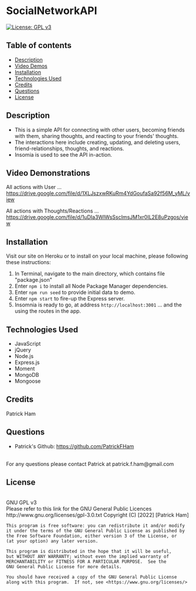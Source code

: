 # SocialNetworkAPI

[![License: GPL v3](https://img.shields.io/badge/License-GPLv3-blue.svg)](https://www.gnu.org/licenses/gpl-3.0)
<br>

## Table of contents
* [Description](#description)
* [Video Demos](#video-demonstrations)
* [Installation](#installation)
* [Technologies Used](#technologies-used)
* [Credits](#credits)
* [Questions](#questions)
* [License](#license)
    

## Description 
- This is a simple API for connecting with other users, becoming friends with them, sharing thoughts, and reacting to your friends' thoughts.
- The interactions here include creating, updating, and deleting users, friend-relationships, thoughts, and reactions.
- Insomia is used to see the API in-action.


## Video Demonstrations

All actions with User ...
 https://drive.google.com/file/d/1XLJszxwRKuRm4YdGoufaSa92f56M_yML/view

All actions with Thoughts/Reactions ... 
 https://drive.google.com/file/d/1uDIa3WIWsSscImsJM1xr0IL2E8uPzgos/view


## Installation
Visit our site on Heroku or to install on your local machine, please following these instructions: 
1. In Terminal, navigate to the main directory, which contains file "package.json"
2. Enter `npm i` to install all Node Package Manager dependencies.
3. Enter `npm run seed` to provide initial data to demo.
4. Enter `npm start` to fire-up the Express server.
5. Insomnia is ready to go, at address `http://localhost:3001` ... and the using the routes in the app.


## Technologies Used 
* JavaScript
* jQuery
* Node.js
* Express.js
* Moment
* MongoDB
* Mongoose


## Credits
Patrick Ham


## Questions
* Patrick's Github: https://github.com/PatrickFHam
<br>
For any questions please contact Patrick at patrick.f.ham@gmail.com


## License 
<br>
GNU GPL v3
<br>
Please refer to this link for the GNU General Public Licences http://www.gnu.org/licenses/gpl-3.0.txt
    Copyright (C) [2022]  [Patrick Ham]

    This program is free software: you can redistribute it and/or modify
    it under the terms of the GNU General Public License as published by
    the Free Software Foundation, either version 3 of the License, or
    (at your option) any later version.

    This program is distributed in the hope that it will be useful,
    but WITHOUT ANY WARRANTY; without even the implied warranty of
    MERCHANTABILITY or FITNESS FOR A PARTICULAR PURPOSE.  See the
    GNU General Public License for more details.

    You should have received a copy of the GNU General Public License
    along with this program.  If not, see <https://www.gnu.org/licenses/>
            
    


